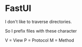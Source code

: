 # FastUI

I don't like to traverse directories.

So I prefix files with these character

V = View
P = Protocol
M = Method
